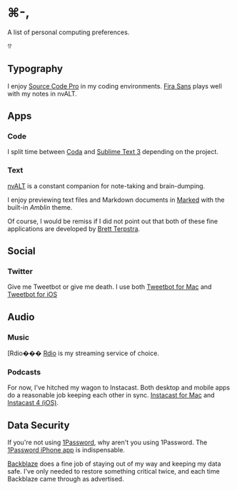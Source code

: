 ⌘-,
===========

A list of personal computing preferences.

⥣ 

## Typography

I enjoy [Source Code Pro](http://adobe-fonts.github.io/source-code-pro/) in my coding environments. [Fira Sans](http://www.mozilla.org/en-US/styleguide/products/firefox-os/typeface/) plays well with my notes in nvALT.

## Apps

### Code

I split time between [Coda](https://panic.com/coda/) and [Sublime Text 3](http://www.sublimetext.com) depending on the project.

### Text

[nvALT](http://brettterpstra.com/projects/nvalt/) is a constant companion for note-taking and brain-dumping.

I enjoy previewing text files and Markdown documents in [Marked](https://itunes.apple.com/us/app/marked/id448925439?mt=12&at=10lbaT) with the built-in *Amblin* theme.

Of course, I would be remiss if I did not point out that both of these fine applications are developed by [Brett Terpstra](http://brettterpstra.com).

## Social

### Twitter

Give me Tweetbot or give me death. I use both [Tweetbot for Mac](https://itunes.apple.com/us/app/tweetbot-for-twitter/id557168941?mt=12&at=10lbaT) and  [Tweetbot for iOS](http://itunes.apple.com/us/app/tweetbot-3-for-twitter-iphone/id722294701?mt=8&uo=4&at=10lbaT)

## Audio

### Music

[Rdio��� [Rdio](http://than.mn/rdio) is my streaming service of choice.

### Podcasts

For now, I've hitched my wagon to Instacast. Both desktop and mobile apps do a reasonable job keeping each other in sync. [Instacast for Mac](http://itunes.apple.com/us/app/instacast/id733258666?mt=12&uo=4&at=10lbaT) and [Instacast 4 (iOS)](https://itunes.apple.com/us/app/instacast-4-podcast-client/id577056377?mt=8&at=10lbaT).

## Data Security

If you're not using [1Password](https://agilebits.com/onepassword), why aren't you using 1Password. The [1Password iPhone app](http://itunes.apple.com/us/app/1password-password-manager/id443987910?mt=12&uo=4&at=10lbaT) is indispensable. 

[Backblaze](http://than.mn/bb) does a fine job of staying out of my way and keeping my data safe. I've only needed to restore something critical twice, and each time Backblaze came through as advertised.
